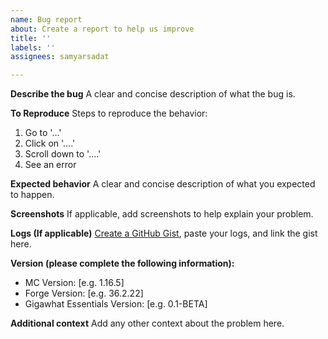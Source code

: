 ```yaml
---
name: Bug report
about: Create a report to help us improve
title: ''
labels: ''
assignees: samyarsadat

---
```


**Describe the bug**
A clear and concise description of what the bug is.

**To Reproduce**
Steps to reproduce the behavior:
1. Go to '...'
2. Click on '....'
3. Scroll down to '....'
4. See an error

**Expected behavior**
A clear and concise description of what you expected to happen.

**Screenshots**
If applicable, add screenshots to help explain your problem.

**Logs (If applicable)**
<a href="https://gist.github.com/">Create a GitHub Gist</a>, paste your logs, and link the gist here.

**Version (please complete the following information):**
 - MC Version: [e.g. 1.16.5]
 - Forge Version: [e.g. 36.2.22]
 - Gigawhat Essentials Version: [e.g. 0.1-BETA]

**Additional context**
Add any other context about the problem here.
